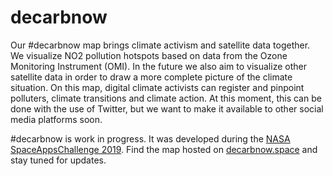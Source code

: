 # decarbnow
Our #decarbnow map brings climate activism and satellite data together. We visualize NO2 pollution hotspots based on data from the Ozone Monitoring Instrument (OMI). In the future we also aim to visualize other satellite data in order to draw a more complete picture of the climate situation. On this map, digital climate activists can register and pinpoint polluters, climate transitions and climate action. At this moment, this can be done with the use of Twitter, but we want to make it available to other social media platforms soon. 

#decarbnow is work in progress. It was developed during the [NASA SpaceAppsChallenge 2019](https://2019.spaceappschallenge.org/). Find the map hosted on [decarbnow.space](https://decarbnow.space) and stay tuned for updates.
